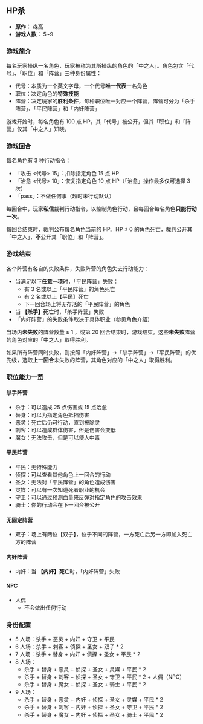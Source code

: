 ## HP杀

- **原作：** 森高
- **游戏人数：** 5~9

### 游戏简介

每名玩家操纵一名角色，玩家被称为其所操纵的角色的「中之人」。角色包含「代号」、「职位」和「阵营」三种身份属性：
 - 代号：本质为一个英文字母，一个代号**唯一代表**一名角色
 - 职位：决定角色的**特殊技能**
 - 阵营：决定玩家的**胜利条件**，每种职位唯一对应一个阵营，阵营可分为「杀手阵营」、「平民阵营」和「内奸阵营」

游戏开始时，每名角色有 100 点 HP，其「代号」被公开，但其「职位」和「阵营」仅其「中之人」知晓。

### 游戏回合

每名角色有 3 种行动指令：
 - 「攻击 <代号> 15」：扣除指定角色 15 点 HP
 - 「治愈 <代号> 10」：恢复指定角色 10 点 HP（「治愈」操作最多仅可选择 3 次）
 - 「pass」：不做任何事（超时未行动默认）

每回合中，玩家**私信**裁判行动指令，以控制角色行动，且每回合每名角色**只能行动一次**。

每回合结束时，裁判公布每名角色当前的 HP。HP ≤ 0 的角色死亡，裁判公开其「中之人」，**不**公开其「职位」和「阵营」。

### 游戏结束

各个阵营有各自的失败条件，失败阵营的角色失去行动能力：
- 当满足以下**任意一项**时，「平民阵营」失败：
    - 有 3 名或以上「平民阵营」的角色死亡
    - 有 2 名或以上【平民】死亡
    - 下一回合场上将无存活的「平民阵营」的角色
- 当 **【杀手】死亡**时，「杀手阵营」失败
- 「内奸阵营」的失败条件取决于具体职业（参见角色介绍）

当场内**未失败**的阵营数量 ≤ 1 ，或第 20 回合结束时，游戏结束。这些**未失败**阵营的角色对应的「中之人」取得胜利。

如果所有阵营同时失败，则按照「内奸阵营」→「杀手阵营」→「平民阵营」的优先级，选取**上一回合**未失败的阵营，其角色对应的「中之人」取得胜利。

### 职位能力一览

#### 杀手阵营

- 杀手：可以造成 25 点伤害或 15 点治愈
- 替身：可以为指定角色抵挡伤害
- 恶灵：死亡后仍可行动，直到被除灵
- 刺客：可以造成群体伤害，但是伤害会变低
- 魔女：无法攻击，但是可以使人中毒

#### 平民阵营

- 平民：无特殊能力
- 侦探：可以查看其他角色上一回合的行动
- 圣女：无法对「平民阵营」的角色造成伤害
- 灵媒：可以有一次知道死者职业的机会
- 守卫：可以通过预测血量来反弹对指定角色的攻击效果
- 骑士：你的行动会在下一回合被公开

#### 无固定阵营

- 双子：场上有两位【双子】，位于不同的阵营，一方死亡后另一方即加入死亡方的阵营

#### 内奸阵营

- 内奸：当 **【内奸】死亡**时，「内奸阵营」失败

#### NPC

- 人偶
    - 不会做出任何行动

### 身份配置

- 5 人场：杀手 + 恶灵 + 内奸 + 守卫 + 平民
- 6 人场：杀手 + 刺客 + 侦探 + 圣女 + 双子 * 2
- 7 人场：杀手 + 替身 + 内奸 + 侦探 + 圣女 + 平民 * 2
- 8 人场：
    - 杀手 + 替身 + 恶灵 + 侦探 + 圣女 + 灵媒 + 平民 * 2
    - 杀手 + 替身 + 刺客 + 侦探 + 圣女 + 守卫 + 平民 * 2 + 人偶（NPC）
    - 杀手 + 替身 + 魔女 + 侦探 + 圣女 + 骑士 + 平民 * 2
- 9 人场：
    - 杀手 + 替身 + 恶灵 + 内奸 + 侦探 + 圣女 + 灵媒 + 平民 * 2
    - 杀手 + 替身 + 刺客 + 内奸 + 侦探 + 圣女 + 守卫 + 平民 * 2
    - 杀手 + 替身 + 魔女 + 内奸 + 侦探 + 圣女 + 骑士 + 平民 * 2
